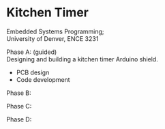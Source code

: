 # Kitchen Timer
Embedded Systems Programming;  
University of Denver, ENCE 3231

Phase A: (guided)  
Designing and building a kitchen timer Arduino shield. 
- PCB design
- Code development

Phase B:


Phase C:


Phase D:
